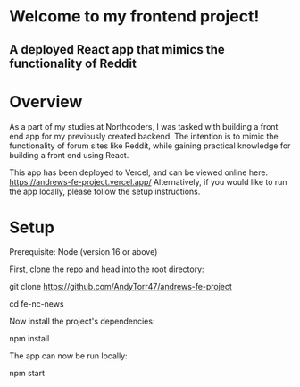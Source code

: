 # Welcome to my frontend project!

## A deployed React app that mimics the functionality of Reddit

# Overview

As a part of my studies at Northcoders, I was tasked with building a front end app for my previously created backend. The intention is to mimic the functionality of forum sites like Reddit, while gaining practical knowledge for building a front end using React.

This app has been deployed to Vercel, and can be viewed online here. https://andrews-fe-project.vercel.app/
Alternatively, if you would like to run the app locally, please follow the setup instructions.

# Setup

Prerequisite: Node (version 16 or above)

First, clone the repo and head into the root directory:

git clone https://github.com/AndyTorr47/andrews-fe-project

cd fe-nc-news

Now install the project's dependencies:

npm install

The app can now be run locally:

npm start
